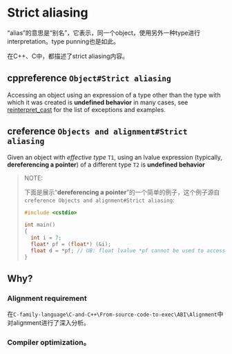 # Strict aliasing

“alias”的意思是“别名”，它表示，同一个object，使用另外一种type进行interpretation。type punning也是如此。

在C++、C中，都描述了strict aliasing内容。

## cppreference `Object#Strict aliasing`

Accessing an object using an expression of a type other than the type with which it was created is **undefined behavior** in many cases, see [reinterpret_cast](reinterpret_cast.html#Type_aliasing) for the list of exceptions and examples.



## creference `Objects and alignment#Strict aliasing`

Given an object with *effective type* `T1`, using an lvalue expression (typically, **dereferencing a pointer**) of a different type `T2` is **undefined behavior**

> NOTE: 
>
> 下面是展示“**dereferencing a pointer**”的一个简单的例子，这个例子源自`creference Objects and alignment#Strict aliasing`: 
>
> ```c++
> #include <cstdio>
> 
> int main()
> {
> 	int i = 7;
> 	float* pf = (float*) (&i);
> 	float d = *pf; // UB: float lvalue *pf cannot be used to access int
> }
> 
> ```
>









## Why?

### Alignment requirement

在`C-family-language\C-and-C++\From-source-code-to-exec\ABI\Alignment`中对alignment进行了深入分析。

### Compiler optimization。